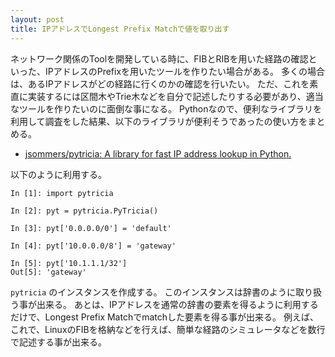 ```yaml
---
layout: post
title: IPアドレスでLongest Prefix Matchで値を取り出す
---
```


ネットワーク関係のToolを開発している時に、FIBとRIBを用いた経路の確認といった、IPアドレスのPrefixを用いたツールを作りたい場合がある。
多くの場合は、あるIPアドレスがどの経路に行くのかの確認を行いたい。
ただ、これを素直に実装するには区間木やTrie木などを自分で記述したりする必要があり、適当なツールを作りたいのに面倒な事になる。
Pythonなので、便利なライブラリを利用して調査をした結果、以下のライブラリが便利そうであったの使い方をまとめる。
- [jsommers/pytricia: A library for fast IP address lookup in Python.](https://github.com/jsommers/pytricia)

以下のように利用する。
```
In [1]: import pytricia

In [2]: pyt = pytricia.PyTricia()

In [3]: pyt['0.0.0.0/0'] = 'default'

In [4]: pyt['10.0.0.0/8'] = 'gateway'

In [5]: pyt['10.1.1.1/32']
Out[5]: 'gateway'
```
`pytricia` のインスタンスを作成する。
このインスタンスは辞書のように取り扱う事が出来る。
あとは、IPアドレスを通常の辞書の要素を得るように利用するだけで、Longest Prefix Matchでmatchした要素を得る事が出来る。
例えば、これで、LinuxのFIBを格納などを行えば、簡単な経路のシミュレータなどを数行で記述する事が出来る。